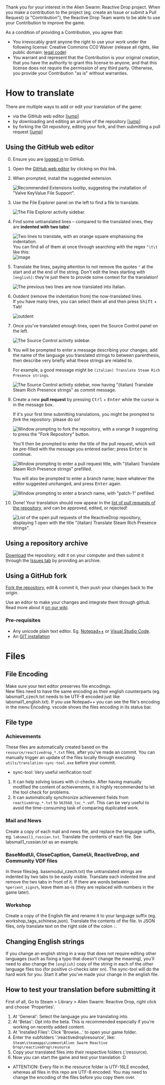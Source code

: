 Thank you for your interest in the Alien Swarm: Reactive Drop project. When you make a
contribution to the project (eg. create an Issue or submit a Pull Request)
(a "Contribution"), the Reactive Drop Team wants to be able to use your Contribution to improve
the game.

As a condition of providing a Contribution, you agree that:

- You irrevocably grant anyone the right to use your work under the following license: Creative Commons CC0 Waiver (release all rights, like public domain: [legal code](https://creativecommons.org/publicdomain/zero/1.0/))
- You warrant and represent that the Contribution is your original creation, that you have the authority to grant this license to anyone, and that this license does not require the permission of any third party. Otherwise, you provide your Contribution "as is" without warranties.

# How to translate

There are multiple ways to add or edit your translation of the game:

* via the GitHub web editor [\[jump\]](#using-the-github-web-editor)
* by downloading and editing an archive of the repository [\[jump\]](#using-a-repository-archive)
* by forking the Git repository, editing your fork, and then submitting a pull request [\[jump\]](#using-a-github-fork)

## Using the GitHub web editor

0. Ensure you are [logged in](https://github.com/login) to GitHub.

1. Open the [GitHub web editor](https://github.dev/ReactiveDrop/reactivedrop_translations) by clicking on this link.

2. When prompted, install the suggested extension.

   ![Recommended Extensions tooltip, suggesting the installation of "Valve KeyValue File Support".](https://user-images.githubusercontent.com/1540885/210736839-3e297a14-59bd-4296-8673-25e3e25b6648.png)

3. Use the File Explorer panel on the left to find a file to translate.

   ![The File Explorer activity sidebar.](https://user-images.githubusercontent.com/1540885/210736894-3f82846d-2c7c-4747-bb7d-ecbe0612c8c3.png)

4. Find some untranslated lines – compared to the translated ones, they are **indented with two tabs**!

   ![Two lines to translate, with an orange square emphasising the indentation.](https://user-images.githubusercontent.com/1540885/210736935-643c5e14-7fca-46b0-8924-c45b734359ad.png)  
   You can find all of them at once through searching with the regex `^\t\t` like this:  
   ![image](https://user-images.githubusercontent.com/69652463/213093897-08f6b1c3-7cc3-47d3-bb13-a383ca8ef17b.png)


5. Translate the lines, paying attention to not remove the quotes `"` at the start and at the end of the string.
   Don't edit the lines starting with `[english]`: they're just there to provide some context for the translation!

   ![The previous two lines are now translated into Italian.](https://user-images.githubusercontent.com/1540885/210737245-7fd57508-908b-47fe-9c14-040e8a8e2ac1.png)

6. Outdent (remove the indentation from) the now-translated lines.  
   If you have many lines, you can select them all and then press <kbd>Shift</kbd> + <kbd>Tab</kbd>!

   ![outdent](https://user-images.githubusercontent.com/69652463/213098425-3cd2a854-cf2b-4846-b1e1-fa8c48db4cfb.gif)


7. Once you've translated enough lines, open the Source Control panel on the left.

   ![The Source Control activity sidebar.](https://user-images.githubusercontent.com/1540885/210737455-72f3c2b8-200e-44a7-ae93-5e5aa0d4f8e6.png)

8. You will be prompted to enter a message describing your changes; add the name of the language you translated strings to between parenthesis, then describe very briefly what these strings are related to.
   
   For example, a good message might be `(italian) Translate Steam Rich Presence strings`.

   ![The Source Control activity sidebar, now having "(italian) Translate Steam Rich Presence strings" as commit message.](https://user-images.githubusercontent.com/1540885/210737513-06935053-f900-4b4d-9ba2-0ca19a67ee4c.png)

9. Create a new **pull request** by pressing <kbd>Ctrl</kbd> + <kbd>Enter</kbd> while the cursor is in the message box.
   
   If it's your first time submitting translations, you might be prompted to *fork* the repository: please do so!
   
   ![Window prompting to fork the repository, with a orange 9 suggesting to press the "Fork Repository" button.](https://user-images.githubusercontent.com/1540885/210737549-06ebede8-10c9-451d-a5bf-20b916f67b9f.png)

   You'll then be prompted to enter the title of the pull request, which will be pre-filled with the message you entered earlier; press <kbd>Enter</kbd> to continue.

   ![Window prompting to enter a pull request title, with "(italian) Translate Steam Rich Presence strings" prefilled.](https://user-images.githubusercontent.com/1540885/210737584-03186854-4697-49ad-b889-be013618b605.png)

   You will also be prompted to enter a branch name; leave whatever the editor suggested unchanged, and press <kbd>Enter</kbd> again.

   ![Window prompting to enter a branch name, with "patch-1" prefilled.](https://user-images.githubusercontent.com/1540885/210737617-0ec6fc32-e569-44a8-8ec0-2862982cb497.png)

10. Done! Your translation should now appear in the [list of pull requests of the repository](https://github.com/ReactiveDrop/reactivedrop_translations/pulls), and can be approved, edited, or rejected!

    ![List of the open pull requests of the ReactiveDrop repository, displaying 1 open with the title "(italian) Translate Steam Rich Presence strings".](https://user-images.githubusercontent.com/1540885/210737654-9525a62b-a4ae-46b9-ae83-12e7b73e5e67.png)

## Using a repository archive

[Download](https://github.com/ReactiveDrop/reactivedrop_translations/archive/refs/heads/master.zip) the repository, edit it on your computer and then submit it through the [Issues tab](https://github.com/ReactiveDrop/reactivedrop_translations/issues) by providing an archive.

## Using a GitHub fork

[Fork the repository](https://github.com/ReactiveDrop/reactivedrop_translations/fork), edit & commit it, then push your changes back to the origin.

Use an editor to make your changes and integrate them through github. Read more about it [on our wiki](https://github.com/ReactiveDrop/reactivedrop_translations/wiki).

### Pre-requisites
- Any unicode plain text editor. Eg. [Notepad++](https://notepad-plus-plus.org/) or [Visual Studio Code](https://code.visualstudio.com/).
- An [GIT installation](https://git-scm.com/downloads)

# Files

## File Encoding
Make sure your text editor preserves file encodings.  
New files need to have the same encoding as their english counterparts (eg. labsmail1_czech.txt needs to be UTF-8 encoded just like labsmail1_english.txt). If you use Notepad++ you can see the file's encoding in the menu Encoding. vscode shows the files encoding in its status bar.

## File type
### Achievements
These files are automatically created based on the `resource/reactivedrop_*.txt` files, after you've made an commit. You can manually trigger an update of the files locally through executing `utils/translation-sync-tool.exe` before your commit.
* sync-tool: Very useful verification tool!
 1. It can help solving issues with ci-checks. After having manually modified the content of achievements, it is highly recommended to let the tool check for problems.
 2. It can automatically synchronize achievement fields from `reactivedrop_*.txt` to `563560_loc_*.vdf`. This can be very useful to avoid the time-consuming task of comparing duplicated work.

### Mail and News
Create a copy of each mail and news file, and replace the language suffix, eg. `labsmail1_russian.txt`. Translate the contents of each file. See labsmail1_russian.txt as an example.

### BaseModUi, CloseCaption, GameUi, ReactiveDrop, and Community VDF files
In these files(eg. basemodui_czech.txt) the untranslated strings are indented by two tabs to be easily visible. Translate each indented line and remove the two tabs in front of it. If there are words between `%percent_signs%`, leave them as-is (they are replaced with numbers in the game later).

### Workshop
Create a copy of the English file and rename it to your language suffix (eg. workshop_tags_schinese.json). Translate the contents of the file. In JSON files, only translate text on the right side of the colon `:`.

## Changing English strings
If you change an english string in a way that does not require editing other languages (such as fixing a typo that doesn't change the meaning), you'll need to also change the `[english]` copy of the string in each of the other language files too (for positive ci-checks later on). The sync-tool will do the hard work for you. Start it after you've made your change in the english file. 

## How to test your translation before submitting it
First of all, Go to Steam > Library > Alien Swarm: Reactive Drop, right click and choose 'Properties'.
1. At 'General': Select the language you are translating into.
2. At 'Betas': Opt into the beta. This is recommended especially if you're working on recently added content.
3. At 'Installed Files': Click 'Browse...' to open your game folder.
4. Enter the subfolders '.\reactivedrop\resource', like: `Steam\steamapps\common\Alien Swarm Reactive Drop\reactivedrop\resource`
5. Copy your translated files into their respective folders (.\resource).
6. Now you can start the game and test your translation :D

- ATTENTION: Every file in the resource folder is UTF-16LE encoded, whereas all files in this repo are UTF-8 encoded. You may need to change the encoding of the files before you copy them over.
